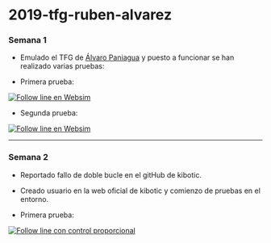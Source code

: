 # 2019-tfg-ruben-alvarez


### Semana 1  

- Emulado el TFG de [Álvaro Paniagua](https://github.com/RoboticsURJC-students/2018-tfg-alvaro_paniagua) y puesto a funcionar se han realizado varias pruebas:

- Primera prueba: 

[![Follow line en Websim](http://img.youtube.com/vi/wujvLw0Btnw/0.jpg)](http://www.youtube.com/watch?v=wujvLw0Btnw)



- Segunda prueba: 

[![Follow line en Websim](http://img.youtube.com/vi/VSi6b0gRuaY/0.jpg)](http://www.youtube.com/watch?v=VSi6b0gRuaY)


***

### Semana 2

- Reportado fallo de doble bucle en el gitHub de kibotic. 

- Creado usuario en la web oficial de kibotic y comienzo de pruebas en el entorno.

- Primera prueba:


[![Follow line con control proporcional](http://img.youtube.com/vi/SAoqs1BOnMI/0.jpg)](http://www.youtube.com/watch?v=SAoqs1BOnMI)
